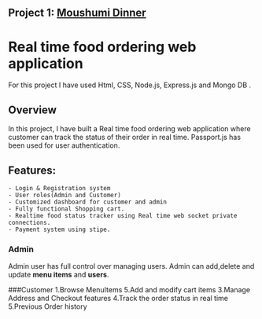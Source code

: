 
## Project 1: [Moushumi Dinner](https://github.com/moushumi-das/Personal-Project/tree/master/NodeJS_project)
#  Real time food ordering web application 
For this project I have used Html, CSS, Node.js, Express.js and Mongo DB .

## Overview 
In this project, I have built a Real time food ordering web application where customer can track the status of their order in real time. Passport.js has been used for user authentication.
  
## Features: 
    - Login & Registration system
    - User roles(Admin and Customer)
    - Customized dashboard for customer and admin
    - Fully functional Shopping cart.
    - Realtime food status tracker using Real time web socket private connections.
    - Payment system using stipe.
   
   
   
### Admin
   Admin  user has full control over managing users. Admin can add,delete and update **menu items** and **users**.
   
###Customer
       1.Browse MenuItems 
       5.Add and modify cart items
       3.Manage Address and Checkout features
       4.Track the order status in real time
       5.Previous Order history
       











   

